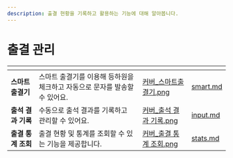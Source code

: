 ```yaml
---
description: 출결 현황을 기록하고 활용하는 기능에 대해 알아봅니다.
---
```


# 출결 관리

<table data-card-size="large" data-view="cards"><thead><tr><th></th><th></th><th data-hidden data-card-cover data-type="files"></th><th data-hidden data-card-target data-type="content-ref"></th></tr></thead><tbody><tr><td><strong>스마트 출결기</strong></td><td>스마트 출결기를 이용해 등하원을 체크하고 자동으로 문자를 발송할 수 있어요.</td><td><a href="../../.gitbook/assets/커버_스마트출결기.png">커버_스마트출결기.png</a></td><td><a href="smart.md">smart.md</a></td></tr><tr><td><strong>출석 결과 기록</strong></td><td>수동으로 출석 결과를 기록하고 관리할 수 있어요.</td><td><a href="../../.gitbook/assets/커버_출석 결과 기록.png">커버_출석 결과 기록.png</a></td><td><a href="input.md">input.md</a></td></tr><tr><td><strong>출결 통계 조회</strong></td><td>출결 현황 및 통계를 조회할 수 있는 기능을 제공합니다.</td><td><a href="../../.gitbook/assets/커버_출결 통계 조회.png">커버_출결 통계 조회.png</a></td><td><a href="stats.md">stats.md</a></td></tr></tbody></table>
